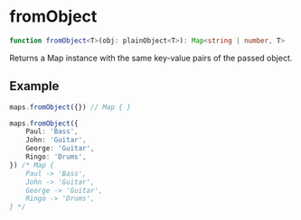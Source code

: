 # fromObject

```ts
function fromObject<T>(obj: plainObject<T>): Map<string | number, T>
```

Returns a Map instance with the same key-value pairs of the passed object.

## Example

```ts
maps.fromObject({}) // Map { }
```

```ts
maps.fromObject({
    Paul: 'Bass',
    John: 'Guitar',
    George: 'Guitar',
    Ringo: 'Drums',
}) /* Map {
    Paul -> 'Bass',
    John -> 'Guitar',
    George -> 'Guitar',
    Ringo -> 'Drums',
} */
```
